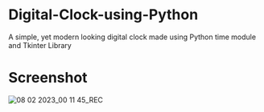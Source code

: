 # Digital-Clock-using-Python
A simple, yet modern looking digital clock made using Python time module and Tkinter Library

# Screenshot
![08 02 2023_00 11 45_REC](https://user-images.githubusercontent.com/71398791/217337578-2f2393ed-ec54-4fd9-ae1a-fcf936f86706.png)
